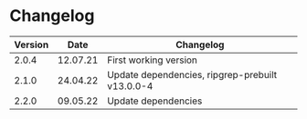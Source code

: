# Changelog

| Version | Date     | Changelog                                       |
| ------- | -------- | ----------------------------------------------- |
| 2.0.4   | 12.07.21 | First working version                           |
| 2.1.0   | 24.04.22 | Update dependencies, ripgrep-prebuilt v13.0.0-4 |
| 2.2.0   | 09.05.22 | Update dependencies                             |
